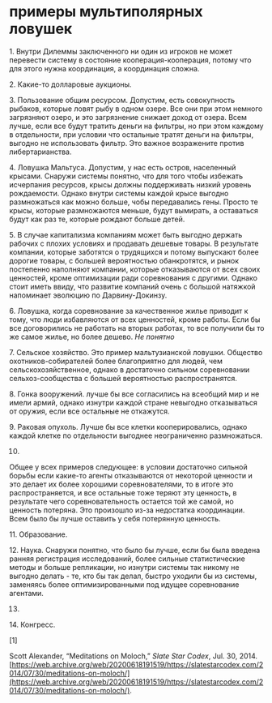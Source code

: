 # примеры мультиполярных ловушек
1\. Внутри Дилеммы заключенного ни один из игроков не может перевести систему в состояние кооперация-кооперация, потому что для этого нужна координация, а координация сложна.

2\. Какие-то долларовые аукционы.

3\. Пользование общим ресурсом. Допустим, есть совокупность рыбаков, которые ловят рыбу в одном озере. Все они при этом немного загрязняют озеро, и это загрязнение снижает доход от озера. Всем лучше, если все будут тратить деньги на фильтры, но при этом каждому в отдельности, при условии что остальные тратят деньги на фильтры, выгодно не использовать фильтр. Это важное возражените против либертарианства.

4\. Ловушка Мальтуса. Допустим, у нас есть остров, населенный крысами. Снаружи системы понятно, что для того чтобы избежать исчерпания ресурсов, крысы должны поддерживать низкий уровень рождаемости. Однако внутри системы каждой крысе выгодно размножаться как можно больше, чобы передавались гены. Просто те крысы, которые размножаются меньше, будут вымирать, а оставаться будут как раз те, которые рождают больше детей.

5\. В случае капитализма компаниям может быть выгодно держать рабочих с плохих условиях и продавать дешевые товары. В результате компании, которые заботятся о трудящихся и потому выпускают более дорогие товары, с большей вероятностью обанкротятся, и рынок постепенно наполняют компании, которые отказываются от всех своих ценностей, кроме оптимизации ради соревнования с другими. Однако стоит иметь ввиду, что развитие компаний очень с большой натяжкой напоминает эволюцию по Дарвину-Докинзу.

6\. Ловушка, когда соревнование за качественное жилье приводит к тому, что люди избавляются от всех ценностей, кроме работы. Если бы все договорились не работать на вторых работах, то все получили бы то же самое жилье, но более дешево. _Не понятно_

7\. Сельское хозяйство. Это пример мальтузианской ловушки. Общество охотников-собирателей более благоприятно для людей, чем сельскохозяйственное, однако в достаточно сильном соревновании сельхоз-сообщества с большей вероятностью распространятся.

8\. Гонка вооружений. лучше бы все согласились на всеобщий мир и не имели армий, однако изнутри каждой стране невыгодно отказываться от оружия, если все остальные не откажутся.

9\. Раковая опухоль. Лучше бы все клетки кооперировались, однако каждой клетке по отдельности выгоднее неограниченно размножаться.

10.

Общее у всех примеров следующее: в условии достаточно сильной борьбы если какие-то агенты отказываются от некоторой ценности и это делает их более хорошими соревнователями, то в итоге это распространяется, и все остальные тоже теряют эту ценность, в результате чего соревновательность остается той же самой, но ценность потеряна. Это произошло из-за недостатка координации. Всем было бы лучше оставить у себя потерянную ценность.

11\. Образование.

12\. Наука. Снаружи понятно, что было бы лучше, если бы была введена ранняя регистрация исследований, более сильные статистические методы и больше репликации, но изнутри системы так никому не выгодно делать - те, кто бы так делал, быстро уходили бы из системы, заменяясь более оптимизированными под идущее соревнование агентами.

13.

14\. Конгресс.

\[1\]

Scott Alexander, “Meditations on Moloch,” _Slate Star Codex_, Jul. 30, 2014. [https://web.archive.org/web/20200618191519/https://slatestarcodex.com/2014/07/30/meditations-on-moloch/](https://web.archive.org/web/20200618191519/https://slatestarcodex.com/2014/07/30/meditations-on-moloch/).